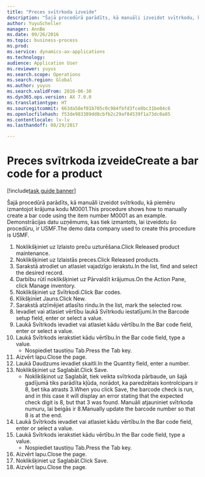 ```yaml
--- 
title: "Preces svītrkoda izveide"
description: "Šajā procedūrā parādīts, kā manuāli izveidot svītrkodu, kā piemēru izmantojot krājuma kodu M0001."
author: YuyuScheller
manager: AnnBe
ms.date: 09/26/2016
ms.topic: business-process
ms.prod: 
ms.service: dynamics-ax-applications
ms.technology: 
audience: Application User
ms.reviewer: yuyus
ms.search.scope: Operations
ms.search.region: Global
ms.author: yuyus
ms.search.validFrom: 2016-06-30
ms.dyn365.ops.version: AX 7.0.0
ms.translationtype: HT
ms.sourcegitcommit: 663da58ef01b705c0c984fbfd3fce8bc31be04c6
ms.openlocfilehash: f53de983389dd8cbfb2c29af84539f1a73dc0a85
ms.contentlocale: lv-lv
ms.lasthandoff: 08/29/2017

---
```

# <a name="create-a-bar-code-for-a-product"></a><span data-ttu-id="36848-103">Preces svītrkoda izveide</span><span class="sxs-lookup"><span data-stu-id="36848-103">Create a bar code for a product</span></span>

[!include[task guide banner](../../includes/task-guide-banner.md)]

<span data-ttu-id="36848-104">Šajā procedūrā parādīts, kā manuāli izveidot svītrkodu, kā piemēru izmantojot krājuma kodu M0001.</span><span class="sxs-lookup"><span data-stu-id="36848-104">This procedure shows how to manually create a bar code using the item number M0001 as an example.</span></span> <span data-ttu-id="36848-105">Demonstrācijas datu uzņēmums, kas tiek izmantots, lai izveidotu šo procedūru, ir USMF.</span><span class="sxs-lookup"><span data-stu-id="36848-105">The demo data company used to create this procedure is USMF.</span></span>

1. <span data-ttu-id="36848-106">Noklikšķiniet uz Izlaisto preču uzturēšana.</span><span class="sxs-lookup"><span data-stu-id="36848-106">Click Released product maintenance.</span></span>
2. <span data-ttu-id="36848-107">Noklikšķiniet uz Izlaistās preces.</span><span class="sxs-lookup"><span data-stu-id="36848-107">Click Released products.</span></span>
3. <span data-ttu-id="36848-108">Sarakstā atrodiet un atlasiet vajadzīgo ierakstu.</span><span class="sxs-lookup"><span data-stu-id="36848-108">In the list, find and select the desired record.</span></span>
4. <span data-ttu-id="36848-109">Darbību rūtī noklikšķiniet uz Pārvaldīt krājumus.</span><span class="sxs-lookup"><span data-stu-id="36848-109">On the Action Pane, click Manage inventory.</span></span>
5. <span data-ttu-id="36848-110">Noklikšķiniet uz Svītrkodi.</span><span class="sxs-lookup"><span data-stu-id="36848-110">Click Bar codes.</span></span>
6. <span data-ttu-id="36848-111">Klikšķiniet Jauns.</span><span class="sxs-lookup"><span data-stu-id="36848-111">Click New.</span></span>
7. <span data-ttu-id="36848-112">Sarakstā atzīmējiet atlasīto rindu.</span><span class="sxs-lookup"><span data-stu-id="36848-112">In the list, mark the selected row.</span></span>
8. <span data-ttu-id="36848-113">Ievadiet vai atlasiet vērtību laukā Svītrkodu iestatījumi.</span><span class="sxs-lookup"><span data-stu-id="36848-113">In the Barcode setup field, enter or select a value.</span></span>
9. <span data-ttu-id="36848-114">Laukā Svītrkods ievadiet vai atlasiet kādu vērtību.</span><span class="sxs-lookup"><span data-stu-id="36848-114">In the Bar code field, enter or select a value.</span></span>
10. <span data-ttu-id="36848-115">Laukā Svītrkods ierakstiet kādu vērtību.</span><span class="sxs-lookup"><span data-stu-id="36848-115">In the Bar code field, type a value.</span></span>
    * <span data-ttu-id="36848-116">Nospiediet taustiņu Tab.</span><span class="sxs-lookup"><span data-stu-id="36848-116">Press the Tab key.</span></span>  
11. <span data-ttu-id="36848-117">Aizvērt lapu.</span><span class="sxs-lookup"><span data-stu-id="36848-117">Close the page.</span></span>
12. <span data-ttu-id="36848-118">Laukā Daudzums ievadiet skaitli.</span><span class="sxs-lookup"><span data-stu-id="36848-118">In the Quantity field, enter a number.</span></span>
13. <span data-ttu-id="36848-119">Noklikšķiniet uz Saglabāt.</span><span class="sxs-lookup"><span data-stu-id="36848-119">Click Save.</span></span>
    * <span data-ttu-id="36848-120">Noklikšķinot uz Saglabāt, tiek veikta svītrkoda pārbaude, un šajā gadījumā tiks parādīta kļūda, norādot, ka paredzētais kontrolcipars ir 8, bet tika atrasts 3.</span><span class="sxs-lookup"><span data-stu-id="36848-120">When you click Save, the barcode check is run, and in this case it will display an error stating that the expected check digit is 8, but that 3 was found.</span></span> <span data-ttu-id="36848-121">Manuāli atjauniniet svītrkoda numuru, lai beigās ir 8.</span><span class="sxs-lookup"><span data-stu-id="36848-121">Manually update the barcode number so that 8 is at the end.</span></span>  
14. <span data-ttu-id="36848-122">Laukā Svītrkods ievadiet vai atlasiet kādu vērtību.</span><span class="sxs-lookup"><span data-stu-id="36848-122">In the Bar code field, enter or select a value.</span></span>
15. <span data-ttu-id="36848-123">Laukā Svītrkods ierakstiet kādu vērtību.</span><span class="sxs-lookup"><span data-stu-id="36848-123">In the Bar code field, type a value.</span></span>
    * <span data-ttu-id="36848-124">Nospiediet taustiņu Tab.</span><span class="sxs-lookup"><span data-stu-id="36848-124">Press the Tab key.</span></span>  
16. <span data-ttu-id="36848-125">Aizvērt lapu.</span><span class="sxs-lookup"><span data-stu-id="36848-125">Close the page.</span></span>
17. <span data-ttu-id="36848-126">Noklikšķiniet uz Saglabāt.</span><span class="sxs-lookup"><span data-stu-id="36848-126">Click Save.</span></span>
18. <span data-ttu-id="36848-127">Aizvērt lapu.</span><span class="sxs-lookup"><span data-stu-id="36848-127">Close the page.</span></span>



